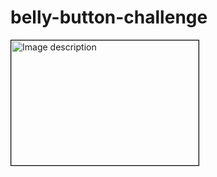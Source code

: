 # belly-button-challenge

<img src="[image.jpg](https://github.com/dafreibe74/belly-button-challenge/blob/main/Images/Dash%20image.png?raw=true)" alt="Image description" width="300" height="200" style="border: 1px solid black;">

